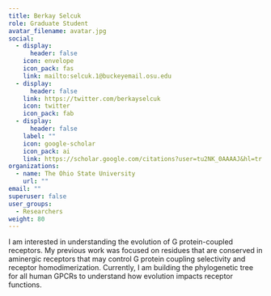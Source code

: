 ```yaml
---
title: Berkay Selcuk
role: Graduate Student
avatar_filename: avatar.jpg
social:
  - display:
      header: false
    icon: envelope
    icon_pack: fas
    link: mailto:selcuk.1@buckeyemail.osu.edu
  - display:
      header: false
    link: https://twitter.com/berkayselcuk
    icon: twitter
    icon_pack: fab
  - display:
      header: false
    label: ""
    icon: google-scholar
    icon_pack: ai
    link: https://scholar.google.com/citations?user=tu2NK_0AAAAJ&hl=tr
organizations:
  - name: The Ohio State University
    url: ""
email: ""
superuser: false
user_groups:
  - Researchers
weight: 80
---
```



<!--StartFragment-->

I am interested in understanding the evolution of G protein-coupled receptors. My previous work was focused on residues that are conserved in aminergic receptors that may control G protein coupling selectivity and receptor homodimerization. Currently, I am building the phylogenetic tree for all human GPCRs to understand how evolution impacts receptor functions.

<!--EndFragment-->